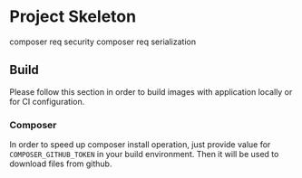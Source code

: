 Project Skeleton
===================================

composer req security
composer req serialization

## Build 

Please follow this section in order to build images with application locally or for CI configuration.

### Composer

In order to speed up composer install operation, just provide value for `COMPOSER_GITHUB_TOKEN` in your build environment.
Then it will be used to download files from github.
